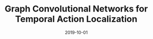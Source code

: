 ---
title: "Graph Convolutional Networks for Temporal Action Localization"
collection: conferences
permalink: /publication/Graph_Convolutional
date: 2019-10-01
year: "2019"
venue: "ICCV"
city: 
state: ""
thumbnail: "Graph_Convolutional.png"
teaser :
authors: "Runhao Zeng, Wenbing Huang, Mingkui Tan, Yu Rong, Peilin Zhao, Junzhou Huang, Chuang Gan"
bibtex: Graph_Convolutional.txt
uri: Graph_Convolutional.pdf
arxiv: 
project: 
source: https://github.com/Alvin-Zeng/PGCN
poster: 
data:
---